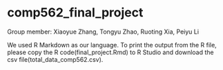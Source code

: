 # comp562_final_project
Group member: Xiaoyue Zhang, Tongyu Zhao, Ruoting Xia, Peiyu Li

We used R Markdown as our language. To print the output from the R file, please copy the R code(final_project.Rmd) to R Studio and download the csv file(total_data_comp562.csv).
